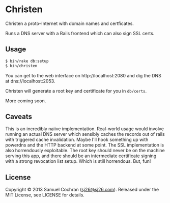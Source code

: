 # Christen

Christen a proto–Internet with domain names and certficates.

Runs a DNS server with a Rails frontend which can also sign SSL certs.

## Usage

```sh
$ bin/rake db:setup
$ bin/christen
```

You can get to the web interface on http://localhost:2080 and dig the DNS at dns://localhost:2053.

Christen will generate a root key and certificate for you in `db/certs`.

More coming soon.

## Caveats

This is an incredibly naiive implementation. Real-world usage would involve running an actual DNS server which sensibly caches the records out of rails with triggered cache invalidation. Maybe I'll hook something up with powerdns and the HTTP backend at some point. The SSL implementation is also horrendously exploitable. The root key should never be on the machine serving this app, and there should be an intermediate certificate signing with a strong revocation list setup. Which is still horrendous. But, fun!

## License

Copyright © 2013 Samuel Cochran (sj26@sj26.com). Released under the MIT License, see LICENSE for details.
